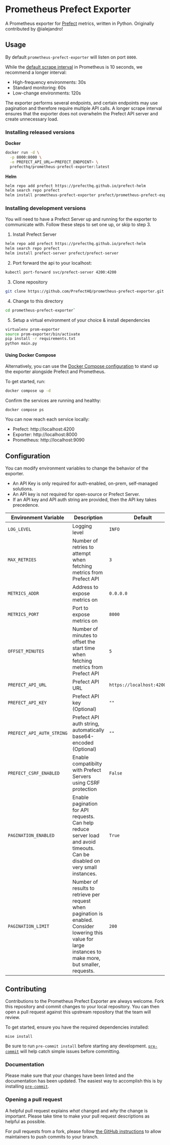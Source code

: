 # Prometheus Prefect Exporter

A Prometheus exporter for [Prefect](https://www.prefect.io/) metrics, written in Python. Originally contributed by @ialejandro!

## Usage

By default `prometheus-prefect-exporter` will listen on port `8000`.

While the [default scrape interval](https://prometheus.io/docs/instrumenting/writing_exporters/#scheduling)
in Prometheus is 10 seconds, we recommend a longer interval:

- High-frequency environments: 30s
- Standard monitoring: 60s
- Low-change environments: 120s

The exporter performs several endpoints, and certain endpoints may use pagination and therefore require
multiple API calls. A longer scrape interval ensures that the exporter does not overwhelm the Prefect API
server and create unnecessary load.

### Installing released versions

**Docker**

```bash
docker run -d \
  -p 8000:8000 \
  -e PREFECT_API_URL=<PREFECT_ENDPOINT> \
  prefecthq/prometheus-prefect-exporter:latest
```

**Helm**

```bash
helm repo add prefect https://prefecthq.github.io/prefect-helm
helm search repo prefect
helm install prometheus-prefect-exporter prefect/prometheus-prefect-exporter
```

### Installing development versions

You will need to have a Prefect Server up and running for the exporter to communicate with. Follow these steps to set one up, or skip to step 3.

1. Install Prefect Server

```bash
helm repo add prefect https://prefecthq.github.io/prefect-helm
helm search repo prefect
helm install prefect-server prefect/prefect-server
```

2. Port forward the api to your localhost:

```bash
kubectl port-forward svc/prefect-server 4200:4200
```

3. Clone repository

```bash
git clone https://github.com/PrefectHQ/prometheus-prefect-exporter.git
```

4. Change to this directory

```bash
cd prometheus-prefect-exporter`
```

5. Setup a virtual environment of your choice & install dependencies

```bash
virtualenv prom-exporter
source prom-exporter/bin/activate
pip install -r requirements.txt
python main.py
```

#### Using Docker Compose

Alternatively, you can use the [Docker Compose configuration](./compose.yml)
to stand up the exporter alongside Prefect and Prometheus.

To get started, run:

```bash
docker compose up -d
```

Confirm the services are running and healthy:

```
docker compose ps
```

You can now reach each service locally:

- Prefect: http://localhost:4200
- Exporter: http://localhost:8000
- Prometheus: http://localhost:9090

## Configuration

You can modify environment variables to change the behavior of the exporter.
- An API Key is only required for auth-enabled, on-prem, self-managed solutions.
- An API key is not required for open-source or Prefect Server.
- If an API key and API auth string are provided, then the API key takes precedence.

| Environment Variable | Description | Default |
| --- | --- | --- |
| `LOG_LEVEL` | Logging level | `INFO` |
| `MAX_RETRIES` | Number of retries to attempt when fetching metrics from Prefect API | `3` |
| `METRICS_ADDR` | Address to expose metrics on | `0.0.0.0` |
| `METRICS_PORT` | Port to expose metrics on | `8000` |
| `OFFSET_MINUTES` | Number of minutes to offset the start time when fetching metrics from Prefect API | `5` |
| `PREFECT_API_URL` | Prefect API URL | `https://localhost:4200/api` |
| `PREFECT_API_KEY` | Prefect API key (Optional) | `""` |
| `PREFECT_API_AUTH_STRING` | Prefect API auth string, automatically base64-encoded (Optional) | `""` |
| `PREFECT_CSRF_ENABLED` | Enable compatibilty with Prefect Servers using CSRF protection | `False` |
| `PAGINATION_ENABLED` | Enable pagination for API requests. Can help reduce server load and avoid timeouts. Can be disabled on very small instances. | `True` |
| `PAGINATION_LIMIT` | Number of results to retrieve per request when pagination is enabled. Consider lowering this value for large instances to make more, but smaller, requests. | `200` |

## Contributing

Contributions to the Prometheus Prefect Exporter are always welcome. Fork this repository and commit changes to your local repository. You can then open a pull request against this upstream repository that the team will review.

To get started, ensure you have the required dependencies installed:

```shell
mise install
```

Be sure to run `pre-commit install` before starting any development. [`pre-commit`](https://pre-commit.com/)
will help catch simple issues before committing.

### Documentation

Please make sure that your changes have been linted and the documentation has been updated. The easiest way to accomplish this is by installing [`pre-commit`](https://pre-commit.com/).

### Opening a pull request

A helpful pull request explains _what_ changed and _why_ the change is important. Please take time to make your pull request descriptions as helpful as possible.

For pull requests from a fork, please follow [the GitHub instructions](https://docs.github.com/en/pull-requests/collaborating-with-pull-requests/working-with-forks/allowing-changes-to-a-pull-request-branch-created-from-a-fork) to allow maintainers to push commits to your branch.
